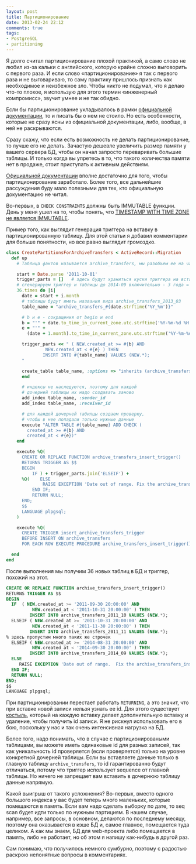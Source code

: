 ```yaml
---
layout: post
title: Партиционирование
date: 2013-02-24 22:12
comments: true
tags:
- PostgreSQL
- partitioning
---
```


Я долго считал партиционирование плохой практикой, а само слово не любил из-за кальки с английского, которую крайне
сложно выговорить с первого раза. И если слово «партиционирование» я так с первого раза и не выговариваю, то саму
практику пришлось признать как необходимое и неизбежное зло. Чтобы никто не подумал, что я делаю что-то плохое, я
использую для этого термин «инженерный компромисс», звучит умнее и не так обидно.

<!-- more -->

Если бы партиционирование укладывалось в рамки [официальной документации](http://www.postgresql.org/docs/9.2/static/ddl-partitioning.html),
то и писать бы о нем не стоило. Но есть особенности, которые не сразу ясны из официальной документации, либо, вообще, в ней не
раскрываются.

Сразу скажу, что если есть возможность не делать партиционирование, то лучше его не делать. Зачастую дешевле увеличить
размер памяти у вашего сервера БД, чтобы он начал запросто переваривать большие таблицы. И только когда вы упретесь в
то, что такого количества памяти нет в продаже, стоит приступать к активным действиям.

[Официальной документации](http://www.postgresql.org/docs/9.2/static/ddl-partitioning.html) вполне достаточно для того,
чтобы партиционирование заработало. Более того, все дальнейшие рассуждения буду мало полезными для тех, кто официальную
документацию не читал.

Во-первых, в `CHECK CONSTRAINTS` должны быть IMMUTABLE функции. День у меня ушел на то, чтобы понять, что [TIMESTAMP
WITH TIME ZONE не является IMMUTABLE](http://postgresql.1045698.n5.nabble.com/Constraint-exclusion-can-t-process-simple-constant-expressions-td4329606.html).

Пример того, как выглядит генерация триггера на вставку в партиционированную таблицу. Для этой статьи я добавил
комментарии для больше понятности, но все равно выглядит громоздко.

```ruby
class CreatePartitionsForArchiveTransfers < ActiveRecord::Migration
  def up
    # Таблица фактов называется archive_transfers, мы разобъем ее на части по месяцам

    start = Date.parse '2011-10-01'
    trigger_parts = []   # здесь будут храниться куски триггера на вставку
    # сгенерируем триггер и таблицы до 2014-09 включительно - 3 года = 36 месяцев
    36.times do |i|
      date = start + i.month
      # таблицы будут иметь названия вида archive_transfers_2013_03
      table_name = "archive_transfers_#{date.strftime('%Y_%m')}"

      # b и e - сокращения от begin и end
      b = "'" + date.to_time_in_current_zone.utc.strftime('%Y-%m-%d %H:%M:%S') + "'"
      e = "'" +
        (date + 1.month).to_time_in_current_zone.utc.strftime('%Y-%m-%d %H:%M:%S') + "'"

      trigger_parts << " ( NEW.created_at >= #{b} AND
               NEW.created_at < #{e} ) THEN
              INSERT INTO #{table_name} VALUES (NEW.*);
      "

      create_table table_name, :options => "inherits (archive_transfers)" do |t|
      end

      # индексы не наследуются, поэтому для каждой
      # дочерней таблицы их надо создавать заново
      add_index table_name, :sender_id
      add_index table_name, :receiver_id

      # для каждой дочерней табилцы создаем проверку,
      # чтобы в нее попадали только нужные данные
      execute "ALTER TABLE #{table_name} ADD CHECK (
        created_at >= #{b} AND
        created_at < #{e})"
    end

    execute %Q(
      CREATE OR REPLACE FUNCTION archive_transfers_insert_trigger()
      RETURNS TRIGGER AS $$
      BEGIN
          IF ) + trigger_parts.join('ELSEIF') +
      %Q(    ELSE
              RAISE EXCEPTION 'Date out of range. Fix the archive_transfers_insert_trigger() function!';
          END IF;
          RETURN NULL;
      END;
      $$
      LANGUAGE plpgsql;
    )

    execute %Q(
      CREATE TRIGGER insert_archive_transfers_trigger
      BEFORE INSERT ON archive_transfers
      FOR EACH ROW EXECUTE PROCEDURE archive_transfers_insert_trigger();)

  end
end
```

После выполнения мы получим 36 новых таблиц в БД и триггер, похожий на этот.

```sql
CREATE OR REPLACE FUNCTION archive_transfers_insert_trigger()
RETURNS TRIGGER AS $$
BEGIN
  IF  ( NEW.created_at >= '2011-09-30 20:00:00' AND
          NEW.created_at < '2011-10-31 20:00:00' ) THEN
         INSERT INTO archive_transfers_2011_10 VALUES (NEW.*);
  ELSEIF ( NEW.created_at >= '2011-10-31 20:00:00' AND
          NEW.created_at < '2011-11-30 20:00:00' ) THEN
         INSERT INTO archive_transfers_2011_11 VALUES (NEW.*);
% здесь пропустим много таких же строчек
  ELSEIF ( NEW.created_at >= '2014-08-31 20:00:00' AND
          NEW.created_at < '2014-09-30 20:00:00' ) THEN
         INSERT INTO archive_transfers_2014_09 VALUES (NEW.*);
  ELSE
     RAISE EXCEPTION 'Date out of range.  Fix the archive_transfers_insert_trigger() function!';
  END IF;
  RETURN NULL;
END;
$$
LANGUAGE plpgsql;

```

При партиционировании перестает работать `RETURNING`, а это значит, что при вставке новой записи нельзя узнать ее
id. Для этого существует [костыль](https://gist.github.com/copiousfreetime/59067), который на каждую вставку делает
дополнительную вставку и удаление, чтобы получить id записи. Я не рискнул использовать его в бою, поскольку у нас и так
очень интенсивная нагрузка на БД.

Более того, надо понимать, что в случае с партиционироваными таблицами, вы можете иметь одинаковые id для разных
записей, так как уникальность id проверяется (если проверяется) только на уровне конкретной дочерней таблицы. Если вы
вставляете данные только в главную таблицу `archive_transfers`, то id гарантированно будут отличаться, потому что
триггер использует sequence от главной таблицы. Но ничего не запрещает вам вставить в дочернюю таблицу данные напрямую.

Какой выигрыш от такого усложнения? Во-первых, вместо одного большого индекса у вас будет теперь много маленьких,
которые помещаются в память. Если вам надо сделать выборку по дате, то seq scan будет идти только по нужным партициям. В
нашем случае, например, все запросы, в основном, делаются по последнему месяцу, поэтому она оказывается в кэше БД и,
самое главное, помещается туда целиком. А как мы знаем, БД для web-проекта либо помещается в память, либо не работает,
но об этом я напишу как-нибудь в другой раз.

Сам понимаю, что получилось немного сумбурно, поэтому с радостью раскрою непонятные вопросы в комментариях.

